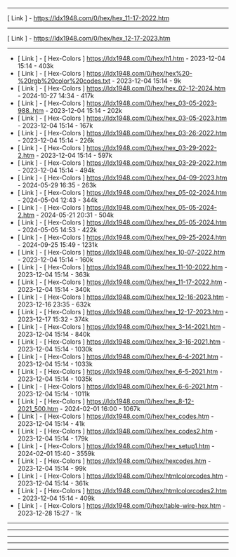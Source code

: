 - ----------------------------------------------------------------------
[ Link ] - https://ldx1948.com/0/hex/hex_11-17-2022.htm
- ----------------------------------------------------------------------
[ Link ] - https://ldx1948.com/0/hex/hex_12-17-2023.htm
- ----------------------------------------------------------------------
 - [ Link ] - [ Hex-Colors ] https://ldx1948.com/0/hex/h1.htm                             - 2023-12-04 15:14 - 403k
 - [ Link ] - [ Hex-Colors ] https://ldx1948.com/0/hex/hex%20-%20rgb%20color%20codes.txt  - 2023-12-04 15:14 - 9k
 - [ Link ] - [ Hex-Colors ] https://ldx1948.com/0/hex/hex_02-12-2024.htm                 - 2024-10-27 14:34 - 417k
 - [ Link ] - [ Hex-Colors ] https://ldx1948.com/0/hex/hex_03-05-2023-988..htm            - 2023-12-04 15:14 - 202k
 - [ Link ] - [ Hex-Colors ] https://ldx1948.com/0/hex/hex_03-05-2023.htm                 - 2023-12-04 15:14 - 167k
 - [ Link ] - [ Hex-Colors ] https://ldx1948.com/0/hex/hex_03-26-2022.htm                 - 2023-12-04 15:14 - 226k
 - [ Link ] - [ Hex-Colors ] https://ldx1948.com/0/hex/hex_03-29-2022-2.htm               - 2023-12-04 15:14 - 597k
 - [ Link ] - [ Hex-Colors ] https://ldx1948.com/0/hex/hex_03-29-2022.htm                 - 2023-12-04 15:14 - 494k
 - [ Link ] - [ Hex-Colors ] https://ldx1948.com/0/hex/hex_04-09-2023.htm                 - 2024-05-29 16:35 - 263k
 - [ Link ] - [ Hex-Colors ] https://ldx1948.com/0/hex/hex_05-02-2024.htm                 - 2024-05-04 12:43 - 344k
 - [ Link ] - [ Hex-Colors ] https://ldx1948.com/0/hex/hex_05-05-2024-2.htm               - 2024-05-21 20:31 - 504k
 - [ Link ] - [ Hex-Colors ] https://ldx1948.com/0/hex/hex_05-05-2024.htm                 - 2024-05-05 14:53 - 422k
 - [ Link ] - [ Hex-Colors ] https://ldx1948.com/0/hex/hex_09-25-2024.htm                 - 2024-09-25 15:49 - 1231k
 - [ Link ] - [ Hex-Colors ] https://ldx1948.com/0/hex/hex_10-07-2022.htm                 - 2023-12-04 15:14 - 160k
 - [ Link ] - [ Hex-Colors ] https://ldx1948.com/0/hex/hex_11-10-2022.htm                 - 2023-12-04 15:14 - 363k
 - [ Link ] - [ Hex-Colors ] https://ldx1948.com/0/hex/hex_11-17-2022.htm                 - 2023-12-04 15:14 - 340k
 - [ Link ] - [ Hex-Colors ] https://ldx1948.com/0/hex/hex_12-16-2023.htm                 - 2023-12-16 23:35 - 632k
 - [ Link ] - [ Hex-Colors ] https://ldx1948.com/0/hex/hex_12-17-2023.htm                 - 2023-12-17 15:32 - 374k
 - [ Link ] - [ Hex-Colors ] https://ldx1948.com/0/hex/hex_3-14-2021.htm                  - 2023-12-04 15:14 - 840k
 - [ Link ] - [ Hex-Colors ] https://ldx1948.com/0/hex/hex_3-16-2021.htm                  - 2023-12-04 15:14 - 1030k
 - [ Link ] - [ Hex-Colors ] https://ldx1948.com/0/hex/hex_6-4-2021.htm                   - 2023-12-04 15:14 - 1033k
 - [ Link ] - [ Hex-Colors ] https://ldx1948.com/0/hex/hex_6-5-2021.htm                   - 2023-12-04 15:14 - 1035k
 - [ Link ] - [ Hex-Colors ] https://ldx1948.com/0/hex/hex_6-6-2021.htm                   - 2023-12-04 15:14 - 1011k
 - [ Link ] - [ Hex-Colors ] https://ldx1948.com/0/hex/hex_8-12-2021_500.htm              - 2024-02-01 16:00 - 1067k
 - [ Link ] - [ Hex-Colors ] https://ldx1948.com/0/hex/hex_codes.htm                      - 2023-12-04 15:14 - 41k
 - [ Link ] - [ Hex-Colors ] https://ldx1948.com/0/hex/hex_codes2.htm                     - 2023-12-04 15:14 - 179k
 - [ Link ] - [ Hex-Colors ] https://ldx1948.com/0/hex/hex_setup1.htm                     - 2024-02-01 15:40 - 3559k
 - [ Link ] - [ Hex-Colors ] https://ldx1948.com/0/hex/hexcodes.htm                       - 2023-12-04 15:14 - 99k
 - [ Link ] - [ Hex-Colors ] https://ldx1948.com/0/hex/htmlcolorcodes.htm                 - 2023-12-04 15:14 - 361k
 - [ Link ] - [ Hex-Colors ] https://ldx1948.com/0/hex/htmlcolorcodes2.htm                - 2023-12-04 15:14 - 409k
 - [ Link ] - [ Hex-Colors ] https://ldx1948.com/0/hex/table-wire-hex.htm                 - 2023-12-28 15:27 - 1k
- ----------------------------------------------------------------------
- ----------------------------------------------------------------------
- ----------------------------------------------------------------------
- ----------------------------------------------------------------------
- ----------------------------------------------------------------------
